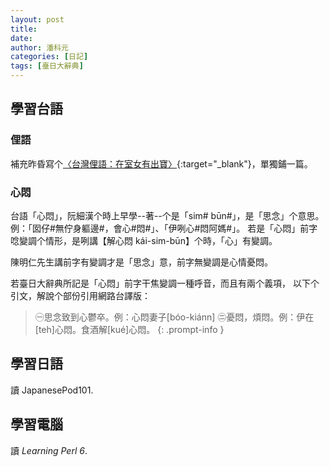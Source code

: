 ```yaml
---
layout: post
title: 
date: 
author: 潘科元
categories: [日記]
tags: [臺日大辭典]
---
```

## 學習台語

### 俚語

補充昨昏寫个[〈台灣俚語：在室女有出寶〉](/posts/台灣俚語-在室女有出寶/){:target="_blank"}，單獨鋪一篇。

### 心悶

台語「心悶」，阮細漢个時上早學\--著\--个是「sim# būn#」，是「思念」个意思。
例：「囡仔#無佇身軀邊#，會心#悶#」、「伊咧心#悶阿媽#」。
若是「心悶」前字唸變調个情形，是咧講【解心悶 kái-sim-būn】个時，「心」有變調。

陳明仁先生講前字有變調才是「思念」意，前字無變調是心情憂悶。

若臺日大辭典所記是「心悶」前字干焦變調一種呼音，而且有兩个義項，
以下个引文，解說个部份引用網路台譯版：

> ㊀思念致到心鬱卒。例：心悶妻子[bóo-kiánn] 
㊁憂悶，煩悶。例：伊在[teh]心悶。食酒解[kué]心悶。
{: .prompt-info }

## 學習日語

讀 JapanesePod101.

## 學習電腦

讀 *Learning Perl 6*.
